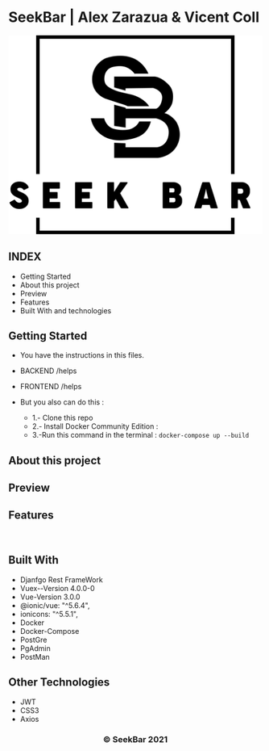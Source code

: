 # SeekBar | Alex Zarazua & Vicent Coll

<p align="center">

  <a>
    <img src="assets/LOGOTIPO_NEGRO.png" alt="Seekbar_logo">
  </a>

</p>


## INDEX

* Getting Started
* About this project
* Preview 
* Features
* Built With and technologies

## Getting Started 

* You have the instructions in this files.

* BACKEND /helps 
* FRONTEND /helps

* But you also can do this : 
     * 1.- Clone this repo
     * 2.- Install Docker Community Edition : 
     * 3.-Run this command in the terminal : ` docker-compose up --build `

    
## About this project

## Preview

## Features


<br>


## Built With

 * Djanfgo Rest FrameWork
 * Vuex--Version 4.0.0-0
 * Vue-Version 3.0.0
 * @ionic/vue: "^5.6.4",
 * ionicons: "^5.5.1",
 * Docker
 * Docker-Compose
 * PostGre
 * PgAdmin
 * PostMan

## Other Technologies

 * JWT
 * CSS3
 * Axios



  <h3 align="center"><strong>&copy; SeekBar 2021</strong></h3>


